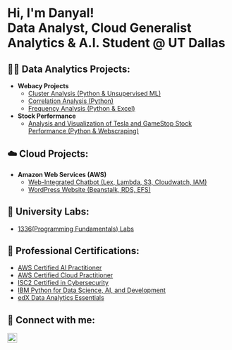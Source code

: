 <h1>Hi, I'm Danyal! <br>
Data Analyst, Cloud Generalist <br>
Analytics & A.I. Student @ UT Dallas </h1>

<h2>👨‍💻 Data Analytics Projects:</h2>

- <b> Webacy Projects </b>
  - [Cluster Analysis (Python & Unsupervised ML)](https://github.com/DRehan003/Cluster_Analysis_Webacy)
  - [Correlation Analysis (Python)](https://github.com/DRehan003/Correlation_Analysis_Webacy)
  - [Frequency Analysis (Python & Excel)](https://github.com/DRehan003/Frequency_Analysis_Webacy)
- <b>Stock Performance</b>
  - [Analysis and Visualization of Tesla and GameStop Stock Performance (Python & Webscraping)](https://github.com/DRehan003/Analysis_And_Visualization_Of_Stock_Performance)
    
<h2>☁️ Cloud Projects:</h2>

  - <b> Amazon Web Services (AWS) </b>
    - [Web-Integrated Chatbot (Lex, Lambda, S3, Cloudwatch, IAM)](https://github.com/DRehan003/Danyals_Restaurant_Chatbot)
    - [WordPress Website (Beanstalk, RDS, EFS)](https://docs.aws.amazon.com/elasticbeanstalk/latest/dg/php-hawordpress-tutorial.html)
   
<h2> 🏫 University Labs: </h2>

- [1336(Programming Fundamentals) Labs](https://github.com/DRehan003/Prgramming_Fundamentals_Labs)


<h2>📃 Professional Certifications:</h2>

- <a href="https://www.credly.com/badges/afedffa1-c559-4534-b3b3-85663aaf68a3/linked_in_profile"> AWS Certified AI Practitioner </a>
- <a href="https://www.credly.com/badges/30e44a4b-8f74-49d6-87be-89937bfc0e23/linked_in_profile"> AWS Certified Cloud Practitioner </a>
- <a href="https://www.credly.com/earner/earned/badge/1fb5d5cc-a7c8-4e2f-9180-b217ae3074a4"> ISC2 Certified in Cybersecurity </a>
- <a href="https://www.coursera.org/account/accomplishments/verify/PCD34K4FZTGS">IBM Python for Data Science, AI, and Development </a>
- <a href="https://courses.edx.org/certificates/43a212c0d7cc43f2aaac4503e2a183e1"> edX Data Analytics Essentials </a>

<h2> 🤳 Connect with me:</h2>

[<img align="left" alt="JoshMadakor | LinkedIn" width="22px" src="https://cdn.jsdelivr.net/npm/simple-icons@v3/icons/linkedin.svg" />][linkedin]

[linkedin]: https://linkedin.com/in/joshmadakor

<!--
